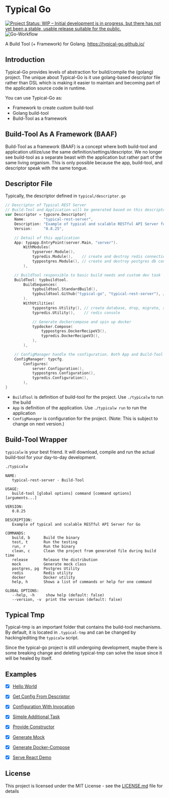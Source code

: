 # Typical Go

[![Project Status: WIP – Initial development is in progress, but there has not yet been a stable, usable release suitable for the public.](https://www.repostatus.org/badges/latest/wip.svg)](https://www.repostatus.org/#wip)
![Go-Workflow](https://github.com/typical-go/typical-go/workflows/Go/badge.svg)

A Build Tool (+ Framework) for Golang. <https://typical-go.github.io/>

## Introduction

Typical-Go provides levels of abstraction for build/compile the (golang) project. The unique about Typical-Go is it use golang-based descriptor file rather than DSL which is making it easier to maintain and becoming part of the application source code in runtime.

You can use Typical-Go as:
- Framework to create custom build-tool
- Golang build-tool
- Build-Tool as a framework 

## Build-Tool As A Framework (BAAF)

Build-Tool as a framework (BAAF) is a concept where both build-tool and application utilize/use the same definition/settings/descriptor. We no longer see build-tool as a separate beast with the application but rather part of the same living organism. This is only possible because the app, build-tool, and descriptor speak with the same tongue.

## Descriptor File

Typically, the descriptor defined in `typical/descriptor.go` 
```go
// Descriptor of Typical REST Server
// Build-Tool and Application will be generated based on this descriptor
var Descriptor = typcore.Descriptor{
	Name:        "typical-rest-server",                                       // name of the project
	Description: "Example of typical and scalable RESTful API Server for Go", // description of the project
	Version:     "0.8.25",                                                    // version of the project

	// Detail of this application
	App: typapp.EntryPoint(server.Main, "server").
		WithModules(
			typserver.Module(),
			typredis.Module(),    // create and destroy redis connection
			typpostgres.Module(), // create and destroy postgres db connection
		),

	// BuildTool responsible to basic build needs and custom dev task
	BuildTool: typbuildtool.
		BuildSequences(
			typbuildtool.StandardBuild(),
			typbuildtool.Github("typical-go", "typical-rest-server"), // publish to Github
		).
		WithUtilities(
			typpostgres.Utility(), // create database, drop, migrate, seed, etc.
			typredis.Utility(),    // redis console

			// Generate dockercompose and spin up docker
			typdocker.Compose(
				typpostgres.DockerRecipeV3(),
				typredis.DockerRecipeV3(),
			),
		),

	// ConfigManager handle the configuration. Both App and Build-Tool typically using the same configuration
	ConfigManager: typcfg.
		Configures(
			server.Configuration(),
			typpostgres.Configuration(),
			typredis.Configuration(),
		),
}
```

- `BuildTool` is definition of build-tool for the project. Use `./typicalw` to run the build
- `App` is definition of the application. Use `./typicalw run` to run the application
- `ConfigManager` is configuration for the project. (Note: This is subject to change on next version.)


## Build-Tool Wrapper

`typicalw` is your best friend. It will download, compile and run the actual build-tool for your day-to-day development.

```bash
./typicalw
```

```
NAME:
   typical-rest-server - Build-Tool

USAGE:
   build-tool [global options] command [command options] [arguments...]

VERSION:
   0.8.25

DESCRIPTION:
   Example of typical and scalable RESTful API Server for Go

COMMANDS:
   build, b      Build the binary
   test, t       Run the testing
   run, r        Run the binary
   clean, c      Clean the project from generated file during build time
   release       Release the distribution
   mock          Generate mock class
   postgres, pg  Postgres Utility
   redis         Redis utility
   docker        Docker utility
   help, h       Shows a list of commands or help for one command

GLOBAL OPTIONS:
   --help, -h     show help (default: false)
   --version, -v  print the version (default: false)
```

## Typical Tmp

Typical-tmp is an important folder that contains the build-tool mechanisms. By default, it is located in `.typical-tmp` and can be changed by hacking/editing the `typicalw` script.

Since the typical-go project is still undergoing development, maybe there is some breaking change and deleting typical-tmp can solve the issue since it will be healed by itself.

## Examples

- [x] [Hello World](https://github.com/typical-go/typical-go/tree/master/examples/hello-world)
- [x] [Get Config From Descriptor](https://github.com/typical-go/typical-go/tree/master/examples/get-config-from-descriptor)
- [x] [Configuration With Invocation](https://github.com/typical-go/typical-go/tree/master/examples/configuration-with-invocation)
- [x] [Simple Additional Task](https://github.com/typical-go/typical-go/tree/master/examples/simple-additional-task)
- [x] [Provide Constructor](https://github.com/typical-go/typical-go/tree/master/examples/provide-constructor)
- [x] [Generate Mock](https://github.com/typical-go/typical-go/tree/master/examples/generate-mock)
- [x] [Generate Docker-Compose](https://github.com/typical-go/typical-go/tree/master/examples/generate-docker-compose)
- [x] [Serve React Demo](https://github.com/typical-go/typical-go/tree/master/examples/serve-react-demo)



## License

This project is licensed under the MIT License - see the [LICENSE.md](LICENSE.md) file for details




